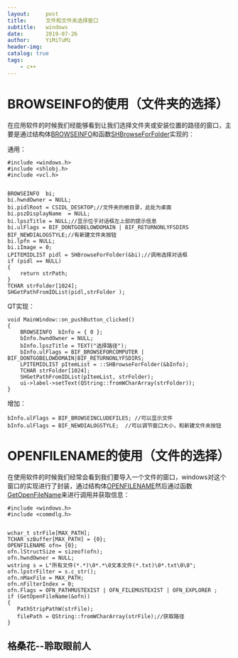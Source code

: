 ```yaml
---
layout:     post
title:      文件和文件夹选择窗口
subtitle:   windows
date:       2019-07-26
author:     YiMiTuMi
header-img: 
catalog: true
tags:
    - c++
---
```

# BROWSEINFO的使用（文件夹的选择）

在应用软件的时候我们经能够看到让我们选择文件夹或安装位置的路径的窗口，主要是通过结构体[BROWSEINFO](https://docs.microsoft.com/zh-cn/windows/win32/api/shlobj_core/ns-shlobj_core-browseinfoa)和函数[SHBrowseForFolder](https://docs.microsoft.com/zh-cn/windows/win32/api/shlobj_core/nf-shlobj_core-shbrowseforfoldera)实现的：

通用：

	#include <windows.h>
	#include <shlobj.h>
	#include <vcl.h>


	BROWSEINFO  bi;
	bi.hwndOwner = NULL;
	bi.pidlRoot = CSIDL_DESKTOP;//文件夹的根目录，此处为桌面
	bi.pszDisplayName  = NULL;	
	bi.lpszTitle = NULL;//显示位于对话框左上部的提示信息
	bi.ulFlags = BIF_DONTGOBELOWDOMAIN | BIF_RETURNONLYFSDIRS BIF_NEWDIALOGSTYLE;//有新建文件夹按钮
	bi.lpfn = NULL; 
	bi.iImage = 0;
	LPITEMIDLIST pidl = SHBrowseForFolder(&bi);//调用选择对话框
	if (pidl == NULL)    
	{    
		return strPath;    
	}    
	TCHAR strFolder[1024];   
	SHGetPathFromIDList(pidl,strFolder );

QT实现：

	void MainWindow::on_pushButton_clicked()
	{
	    BROWSEINFO	bInfo = { 0 };
	    bInfo.hwndOwner = NULL;
	    bInfo.lpszTitle = TEXT("选择路径");
	    bInfo.ulFlags = BIF_BROWSEFORCOMPUTER | BIF_DONTGOBELOWDOMAIN|BIF_RETURNONLYFSDIRS;
	    LPITEMIDLIST pItemList = ::SHBrowseForFolder(&bInfo);
	    TCHAR strFolder[1024];
	    SHGetPathFromIDList(pItemList, strFolder);
	    ui->label->setText(QString::fromWCharArray(strFolder));
	}

增加：

	bInfo.ulFlags = BIF_BROWSEINCLUDEFILES; //可以显示文件
	bInfo.ulFlags = BIF_NEWDIALOGSTYLE;  //可以调节窗口大小，和新建文件夹按钮


# OPENFILENAME的使用（文件的选择）

在使用软件的时候我们经常会看到我们要导入一个文件的窗口，windows对这个窗口的实现进行了封装，通过结构体[OPENFILENAME](https://docs.microsoft.com/zh-cn/windows/win32/api/commdlg/ns-commdlg-openfilenamea)然后通过函数[GetOpenFileName](https://docs.microsoft.com/zh-cn/windows/win32/api/commdlg/nf-commdlg-getopenfilenamea)来进行调用并获取信息：


	#include <windows.h>
	#include <commdlg.h>


	wchar_t strFile[MAX_PATH];
    TCHAR szBuffer[MAX_PATH] = {0};
    OPENFILENAME ofn= {0};
    ofn.lStructSize = sizeof(ofn);
    ofn.hwndOwner = NULL;
    wstring s = L"所有文件(*.*)\0*.*\0文本文件(*.txt)\0*.txt\0\0";
    ofn.lpstrFilter = s.c_str();
    ofn.nMaxFile = MAX_PATH;
    ofn.nFilterIndex = 0;
    ofn.Flags = OFN_PATHMUSTEXIST | OFN_FILEMUSTEXIST | OFN_EXPLORER ;
    if (GetOpenFileName(&ofn))
    {
       PathStripPathW(strFile);
       filePath = QString::fromWCharArray(strFile);//获取路径
    }

## 格桑花--聆取眼前人
